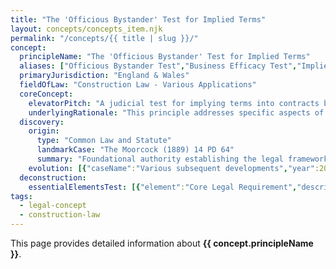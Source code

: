 ```yaml
---
title: "The 'Officious Bystander' Test for Implied Terms"
layout: concepts/concepts_item.njk
permalink: "/concepts/{{ title | slug }}/"
concept:
  principleName: "The 'Officious Bystander' Test for Implied Terms"
  aliases: ["Officious Bystander Test","Business Efficacy Test","Implied Terms Test","Necessity Test"]
  primaryJurisdiction: "England & Wales"
  fieldOfLaw: "Construction Law - Various Applications"
  coreConcept:
    elevatorPitch: "A judicial test for implying terms into contracts based on whether an officious bystander would say the term was obviously intended by both parties."
    underlyingRationale: "This principle addresses specific aspects of construction law relationships and liabilities, providing structured legal framework for the 'officious bystander' test for implied terms issues."
  discovery:
    origin:
      type: "Common Law and Statute"
      landmarkCase: "The Moorcock (1889) 14 PD 64"
      summary: "Foundational authority establishing the legal framework for the 'officious bystander' test for implied terms in construction and commercial law contexts."
    evolution: [{"caseName":"Various subsequent developments","year":2000,"contribution":"Continued judicial and legislative refinement of the principle's application and scope in modern construction law."}]
  deconstruction:
    essentialElementsTest: [{"element":"Core Legal Requirement","description":"The fundamental requirement that must be established to successfully apply the 'officious bystander' test for implied terms in construction law contexts."},{"element":"Factual Foundation","description":"The specific factual circumstances that must exist to trigger application of this legal principle."},{"element":"Legal Consequence Test","description":"The test for determining when the principle's legal consequences should apply to the particular circumstances."}]
tags: 
  - legal-concept
  - construction-law
---
```


This page provides detailed information about **{{ concept.principleName }}**.
